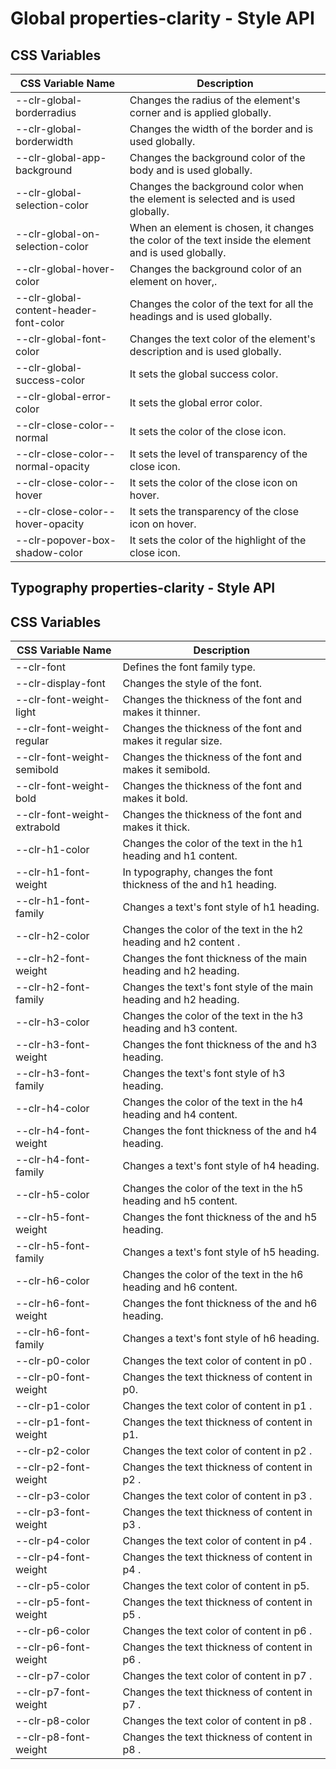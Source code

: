 # Global properties-clarity - Style API

## CSS Variables

| CSS Variable Name            | Description                                                        |
| -----------------------------| ------------------------------------------------------------------ |
| --clr-global-borderradius    | Changes the radius of the element's corner and is applied globally.
| --clr-global-borderwidth     | Changes the width of the border and is used globally.
| --clr-global-app-background  | Changes the background color of the body and is used globally.
| --clr-global-selection-color | Changes the background color when the element is selected and is used globally.
| --clr-global-on-selection-color | When an element is chosen, it changes the color of the text inside the element and is used globally.
| --clr-global-hover-color | Changes the background color of an element on hover,.
| --clr-global-content-header-font-color | Changes the color of the text for all the headings and is used globally.
| --clr-global-font-color | Changes the text color of the element's description and is used globally.
| --clr-global-success-color | It sets the global success color.
| --clr-global-error-color | It sets the global error color.
| --clr-close-color--normal | It sets the color of the close icon.
| --clr-close-color--normal-opacity | It sets the level of transparency of the close icon.
| --clr-close-color--hover | It sets the color of the close icon on hover.
| --clr-close-color--hover-opacity | It sets the transparency of the close icon on hover.
| --clr-popover-box-shadow-color | It sets the color of the highlight of the close icon.

## Typography properties-clarity - Style API

## CSS Variables

| CSS Variable Name           | Description                                                        |
| --------------------------  | ------------------------------------------------------------------ |
| --clr-font                  | Defines the font family type.
| --clr-display-font          | Changes the style of the font.
| --clr-font-weight-light     | Changes the thickness of the font and makes it thinner.
| --clr-font-weight-regular   | Changes the thickness of the font and makes it regular size.
| --clr-font-weight-semibold  | Changes the thickness of the font and makes it semibold.
| --clr-font-weight-bold      | Changes the thickness of the font and makes it bold.
| --clr-font-weight-extrabold | Changes the thickness of the font and makes it thick.
| --clr-h1-color              | Changes the color of the text in the h1 heading and h1 content.
| --clr-h1-font-weight        | In typography, changes the font thickness of the and h1 heading.
| --clr-h1-font-family        | Changes a text's font style of h1 heading.
| --clr-h2-color              | Changes the color of the text in the h2 heading and h2 content .
| --clr-h2-font-weight        | Changes the font thickness of the main heading and h2 heading.
| --clr-h2-font-family        | Changes the text's font style of the main heading and h2 heading.
| --clr-h3-color              | Changes the color of the text in the h3 heading and h3 content.
| --clr-h3-font-weight        | Changes the font thickness of the and h3 heading.
|--clr-h3-font-family         | Changes the text's font style of h3 heading.
| --clr-h4-color              | Changes the color of the text in the h4 heading and h4 content.
| --clr-h4-font-weight        | Changes the font thickness of the and h4 heading.
| --clr-h4-font-family        | Changes a text's font style of h4 heading.
| --clr-h5-color              | Changes the color of the text in the h5 heading and h5 content.
| --clr-h5-font-weight        | Changes the font thickness of the and h5 heading.
| --clr-h5-font-family        | Changes a text's font style of h5 heading.
| --clr-h6-color              | Changes the color of the text in the h6 heading and h6 content.
| --clr-h6-font-weight        | Changes the font thickness of the and h6 heading.
| --clr-h6-font-family        | Changes a text's font style of h6 heading.
| --clr-p0-color              | Changes the text color of content in p0 .
| --clr-p0-font-weight        | Changes the text thickness of content in p0.
| --clr-p1-color              | Changes the text color of content in p1 .
| --clr-p1-font-weight        | Changes the text thickness of content in p1.
| --clr-p2-color              | Changes the text color of content in p2 .
| --clr-p2-font-weight        | Changes the text thickness of content in p2 .
| --clr-p3-color              | Changes the text color of content in p3 .
| --clr-p3-font-weight        | Changes the text thickness of content in p3 .
| --clr-p4-color              | Changes the text color of content in p4 .
| --clr-p4-font-weight        | Changes the text thickness of content in p4 .
| --clr-p5-color              | Changes the text color of content in p5.
| --clr-p5-font-weight        | Changes the text thickness of content in p5 .
| --clr-p6-color              | Changes the text color of content in p6 .
| --clr-p6-font-weight        | Changes the text thickness of content in p6 .
| --clr-p7-color              | Changes the text color of content in p7 .
| --clr-p7-font-weight        | Changes the text thickness of content in p7 .
| --clr-p8-color              | Changes the text color of content in p8 .
| --clr-p8-font-weight        | Changes the text thickness of content in p8 .